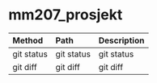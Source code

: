 # mm207_prosjekt
| Method       | Path           | Description   |
| :---         | :---           |  :---         |
| git status   | git status     | git status    |
| git diff     | git diff       | git diff      |
